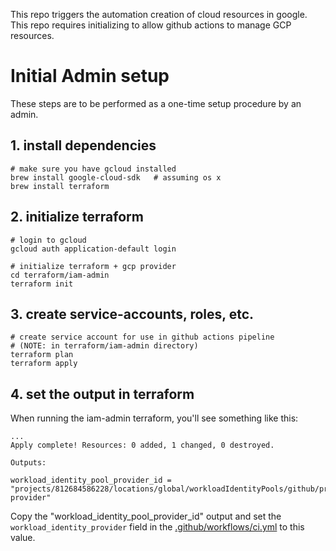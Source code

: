 This repo triggers the automation creation of cloud resources in google.
This repo requires initializing to allow github actions to manage GCP resources.


# Initial Admin setup

These steps are to be performed as a one-time setup procedure by an admin.

## 1. install dependencies

```
# make sure you have gcloud installed
brew install google-cloud-sdk   # assuming os x
brew install terraform
```

## 2. initialize terraform
```
# login to gcloud
gcloud auth application-default login

# initialize terraform + gcp provider
cd terraform/iam-admin
terraform init
```

## 3. create service-accounts, roles, etc.
```
# create service account for use in github actions pipeline
# (NOTE: in terraform/iam-admin directory)
terraform plan
terraform apply
```

## 4. set the output in terraform

When running the iam-admin terraform, you'll see something like this:
```
...
Apply complete! Resources: 0 added, 1 changed, 0 destroyed.

Outputs:

workload_identity_pool_provider_id = "projects/812684586228/locations/global/workloadIdentityPools/github/providers/github-provider"
```

Copy the "workload_identity_pool_provider_id" output and set the `workload_identity_provider` field in the [.github/workflows/ci.yml](./.github/workflows/ci.yml) to this value.